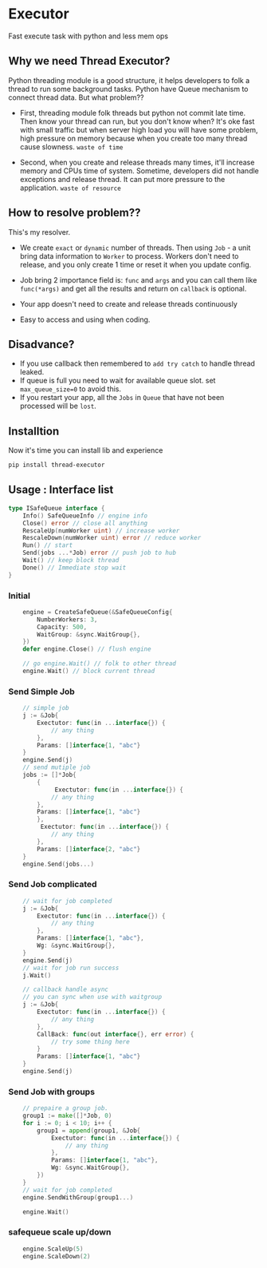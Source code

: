 # Executor
Fast execute task with python and less mem ops


## Why we need Thread Executor?

Python threading module is a good structure, it helps developers to folk a thread to run some background tasks.
Python have Queue mechanism to connect thread data.
But what problem??

- First, threading module folk threads but python not commit late time. Then know your thread can run, but you don't know when? It's oke fast with small traffic but when server high load you will have some problem, high pressure on memory because when you create too many thread cause slowness. `waste of time`

- Second, when you create and release threads many times, it'll increase memory and CPUs time of system. Sometime, developers did not handle exceptions and release thread. It can put more pressure to the application. `waste of resource`

## How to resolve problem??

This's my resolver.

- We create `exact` or `dynamic` number of threads. Then using `Job` - a unit bring data information to `Worker` to process. Workers don't need to release, and you only create 1 time or reset it when you update config.

- Job bring 2 importance field is: `func` and `args` and you can call them like `func(*args)` and get all the results and return on `callback` is optional.
- Your app doesn't need to create and release threads continuously
- Easy to access and using when coding.

## Disadvance?

- If you use callback then remembered to `add try catch` to handle thread leaked.
- If queue is full you need to wait for available queue slot. set `max_queue_size=0` to avoid this.
- If you restart your app, all the `Jobs` in `Queue` that have not been processed will be `lost`.

## Installtion

Now it's time you can install lib and experience

```bash
pip install thread-executor
```

## Usage : Interface list
```go
type ISafeQueue interface {
	Info() SafeQueueInfo // engine info
	Close() error // close all anything
	RescaleUp(numWorker uint) // increase worker
	RescaleDown(numWorker uint) error // reduce worker
	Run() // start
	Send(jobs ...*Job) error // push job to hub
	Wait() // keep block thread
	Done() // Immediate stop wait
}
```

### Initial
```go
    engine = CreateSafeQueue(&SafeQueueConfig{
        NumberWorkers: 3,
        Capacity: 500,
        WaitGroup: &sync.WaitGroup{},
    })
    defer engine.Close() // flush engine

    // go engine.Wait() // folk to other thread
    engine.Wait() // block current thread
```
### Send Simple Job
```go
    // simple job
    j := &Job{
        Exectutor: func(in ...interface{}) {
            // any thing
        },
        Params: []interface{1, "abc"}
    }
    engine.Send(j)
    // send mutiple job
    jobs := []*Job{
        {
             Exectutor: func(in ...interface{}) {
            // any thing
        },
        Params: []interface{1, "abc"}
        },
         Exectutor: func(in ...interface{}) {
            // any thing
        },
        Params: []interface{2, "abc"}
    }
    engine.Send(jobs...)
```

### Send Job complicated
```go
    // wait for job completed
    j := &Job{
        Exectutor: func(in ...interface{}) {
            // any thing
        },
        Params: []interface{1, "abc"},
        Wg: &sync.WaitGroup{},
    }
    engine.Send(j)
    // wait for job run success
    j.Wait()

    // callback handle async
    // you can sync when use with waitgroup
    j := &Job{
        Exectutor: func(in ...interface{}) {
            // any thing
        },
        CallBack: func(out interface{}, err error) {
            // try some thing here
        }
        Params: []interface{1, "abc"}
    }
    engine.Send(j)
```


### Send Job with groups
```go
    // prepaire a group job.
	group1 := make([]*Job, 0)
	for i := 0; i < 10; i++ {
		group1 = append(group1, &Job{
            Exectutor: func(in ...interface{}) {
                // any thing
            },
            Params: []interface{1, "abc"},
            Wg: &sync.WaitGroup{},
        })
	}
    // wait for job completed
	engine.SendWithGroup(group1...)

    engine.Wait()
```

### safequeue scale up/down

```go
    engine.ScaleUp(5)
    engine.ScaleDown(2)
```
